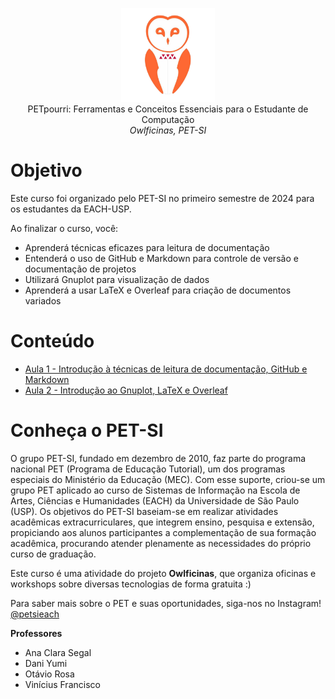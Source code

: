 <p align="center">
  <img src="logo.png" width="150" /><br/>
 PETpourri: Ferramentas e Conceitos Essenciais para o Estudante de Computação <br/>
  <i>Owlficinas, PET-SI</i>
</p>

# Objetivo

Este curso foi organizado pelo PET-SI no primeiro semestre de 2024 para os estudantes da EACH-USP.

Ao finalizar o curso, você:
- Aprenderá técnicas eficazes para leitura de documentação
- Entenderá o uso de GitHub e Markdown para controle de versão e documentação de projetos
- Utilizará Gnuplot para visualização de dados
- Aprenderá a usar LaTeX e Overleaf para criação de documentos variados
  
# Conteúdo

- [Aula 1 - Introdução à técnicas de leitura de documentação, GitHub e Markdown](....)
- [Aula 2 - Introdução ao Gnuplot, LaTeX e Overleaf](...)

# Conheça o PET-SI

O grupo PET-SI, fundado em dezembro de 2010, faz parte do programa nacional PET (Programa de Educação Tutorial), um dos programas especiais do Ministério da Educação (MEC). Com esse suporte, criou-se um grupo PET aplicado ao curso de Sistemas de Informação na Escola de Artes, Ciências e Humanidades (EACH) da Universidade de São Paulo (USP). Os objetivos do PET-SI baseiam-se em realizar atividades acadêmicas extracurriculares, que integrem ensino, pesquisa e extensão, propiciando aos alunos participantes a complementação de sua formação acadêmica, procurando atender plenamente as necessidades do próprio curso de graduação.

Este curso é uma atividade do projeto **Owlficinas**, que organiza oficinas e workshops sobre diversas tecnologias de forma gratuita :)

Para saber mais sobre o PET e suas oportunidades, siga-nos no Instagram! [@petsieach](https://www.instagram.com/petsieach/)

**Professores**
- Ana Clara Segal
- Dani Yumi
- Otávio Rosa
- Vinícius Francisco

